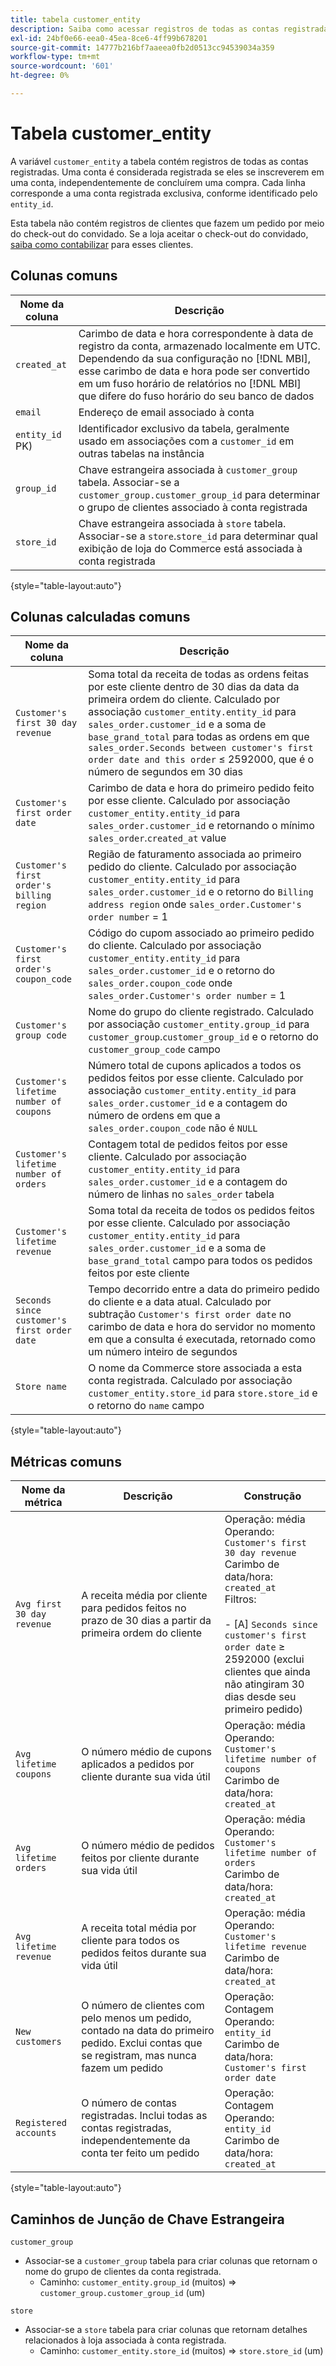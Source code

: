 ```yaml
---
title: tabela customer_entity
description: Saiba como acessar registros de todas as contas registradas.
exl-id: 24bf0e66-eea0-45ea-8ce6-4ff99b678201
source-git-commit: 14777b216bf7aaeea0fb2d0513cc94539034a359
workflow-type: tm+mt
source-wordcount: '601'
ht-degree: 0%

---
```


# Tabela customer_entity

A variável `customer_entity` a tabela contém registros de todas as contas registradas. Uma conta é considerada registrada se eles se inscreverem em uma conta, independentemente de concluírem uma compra. Cada linha corresponde a uma conta registrada exclusiva, conforme identificado pelo `entity_id`.

Esta tabela não contém registros de clientes que fazem um pedido por meio do check-out do convidado. Se a loja aceitar o check-out do convidado, [saiba como contabilizar](../data-warehouse-mgr/guest-orders.md) para esses clientes.

## Colunas comuns

| **Nome da coluna** | **Descrição** |
|---|---|
| `created_at` | Carimbo de data e hora correspondente à data de registro da conta, armazenado localmente em UTC. Dependendo da sua configuração no [!DNL MBI], esse carimbo de data e hora pode ser convertido em um fuso horário de relatórios no [!DNL MBI] que difere do fuso horário do seu banco de dados |
| `email` | Endereço de email associado à conta |
| `entity_id` PK) | Identificador exclusivo da tabela, geralmente usado em associações com a `customer_id` em outras tabelas na instância |
| `group_id` | Chave estrangeira associada à `customer_group` tabela. Associar-se a `customer_group.customer_group_id` para determinar o grupo de clientes associado à conta registrada |
| `store_id` | Chave estrangeira associada à `store` tabela. Associar-se a `store`.`store_id` para determinar qual exibição de loja do Commerce está associada à conta registrada |

{style="table-layout:auto"}

## Colunas calculadas comuns

| **Nome da coluna** | **Descrição** |
|---|---|
| `Customer's first 30 day revenue` | Soma total da receita de todas as ordens feitas por este cliente dentro de 30 dias da data da primeira ordem do cliente. Calculado por associação `customer_entity.entity_id` para `sales_order.customer_id` e a soma de `base_grand_total` para todas as ordens em que `sales_order.Seconds between customer's first order date and this order` ≤ 2592000, que é o número de segundos em 30 dias |
| `Customer's first order date` | Carimbo de data e hora do primeiro pedido feito por esse cliente. Calculado por associação `customer_entity.entity_id` para `sales_order.customer_id` e retornando o mínimo `sales_order`.`created_at` value |
| `Customer's first order's billing region` | Região de faturamento associada ao primeiro pedido do cliente. Calculado por associação `customer_entity.entity_id` para `sales_order.customer_id` e o retorno do `Billing address region` onde `sales_order.Customer's order number` = 1 |
| `Customer's first order's coupon_code` | Código do cupom associado ao primeiro pedido do cliente. Calculado por associação `customer_entity.entity_id` para `sales_order.customer_id` e o retorno do `sales_order.coupon_code` onde `sales_order.Customer's order number` = 1 |
| `Customer's group code` | Nome do grupo do cliente registrado. Calculado por associação `customer_entity.group_id` para `customer_group`.`customer_group_id` e o retorno do `customer_group_code` campo |
| `Customer's lifetime number of coupons` | Número total de cupons aplicados a todos os pedidos feitos por esse cliente. Calculado por associação `customer_entity.entity_id` para `sales_order.customer_id` e a contagem do número de ordens em que a `sales_order.coupon_code` não é `NULL` |
| `Customer's lifetime number of orders` | Contagem total de pedidos feitos por esse cliente. Calculado por associação `customer_entity.entity_id` para `sales_order.customer_id` e a contagem do número de linhas no `sales_order` tabela |
| `Customer's lifetime revenue` | Soma total da receita de todos os pedidos feitos por esse cliente. Calculado por associação `customer_entity.entity_id` para `sales_order.customer_id` e a soma de `base_grand_total` campo para todos os pedidos feitos por este cliente |
| `Seconds since customer's first order date` | Tempo decorrido entre a data do primeiro pedido do cliente e a data atual. Calculado por subtração `Customer's first order date` no carimbo de data e hora do servidor no momento em que a consulta é executada, retornado como um número inteiro de segundos |
| `Store name` | O nome da Commerce store associada a esta conta registrada. Calculado por associação `customer_entity.store_id` para `store.store_id` e o retorno do `name` campo |

{style="table-layout:auto"}

## Métricas comuns

| **Nome da métrica** | **Descrição** | **Construção** |
|---|---|---|
| `Avg first 30 day revenue` | A receita média por cliente para pedidos feitos no prazo de 30 dias a partir da primeira ordem do cliente | Operação: média<br/>Operando: `Customer's first 30 day revenue`<br/>Carimbo de data/hora: `created_at`<br/>Filtros:<br/><br/>- \[A\] `Seconds since customer's first order date` ≥ 2592000 (exclui clientes que ainda não atingiram 30 dias desde seu primeiro pedido) |
| `Avg lifetime coupons` | O número médio de cupons aplicados a pedidos por cliente durante sua vida útil | Operação: média<br/>Operando: `Customer's lifetime number of coupons`<br/>Carimbo de data/hora: `created_at` |
| `Avg lifetime orders` | O número médio de pedidos feitos por cliente durante sua vida útil | Operação: média<br/>Operando: `Customer's lifetime number of orders`<br/>Carimbo de data/hora: `created_at` |
| `Avg lifetime revenue` | A receita total média por cliente para todos os pedidos feitos durante sua vida útil | Operação: média<br/>Operando: `Customer's lifetime revenue`<br/>Carimbo de data/hora: `created_at` |
| `New customers` | O número de clientes com pelo menos um pedido, contado na data do primeiro pedido. Exclui contas que se registram, mas nunca fazem um pedido | Operação: Contagem<br/>Operando: `entity_id`<br/>Carimbo de data/hora: `Customer's first order date` |
| `Registered accounts` | O número de contas registradas. Inclui todas as contas registradas, independentemente da conta ter feito um pedido | Operação: Contagem<br/>Operando: `entity_id`<br/>Carimbo de data/hora: `created_at` |

{style="table-layout:auto"}

## Caminhos de Junção de Chave Estrangeira

`customer_group`

* Associar-se a `customer_group` tabela para criar colunas que retornam o nome do grupo de clientes da conta registrada.
   * Caminho: `customer_entity.group_id` (muitos) => `customer_group.customer_group_id` (um)

`store`

* Associar-se a `store` tabela para criar colunas que retornam detalhes relacionados à loja associada à conta registrada.
   * Caminho: `customer_entity.store_id` (muitos) => `store.store_id` (um)
